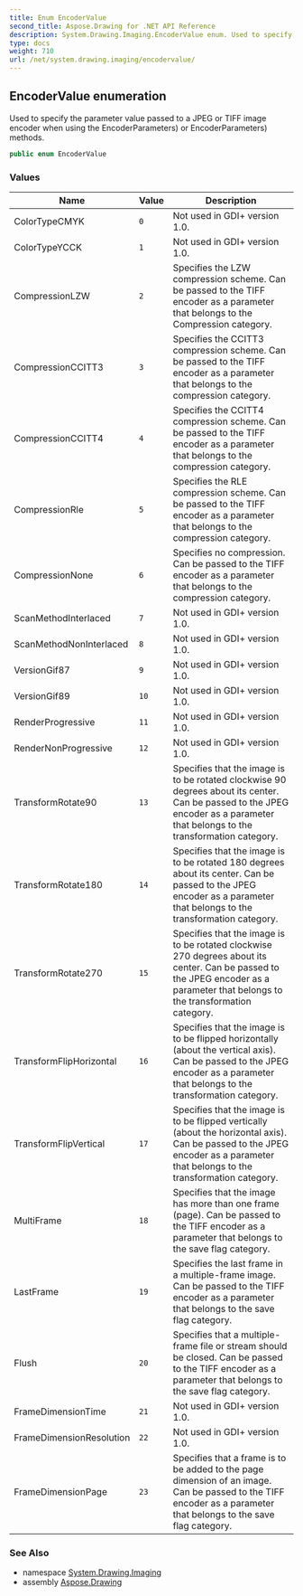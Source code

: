 ```yaml
---
title: Enum EncoderValue
second_title: Aspose.Drawing for .NET API Reference
description: System.Drawing.Imaging.EncoderValue enum. Used to specify the parameter value passed to a JPEG or TIFF image encoder when using the EncoderParameters or EncoderParameters methods
type: docs
weight: 710
url: /net/system.drawing.imaging/encodervalue/
---
```

## EncoderValue enumeration

Used to specify the parameter value passed to a JPEG or TIFF image encoder when using the EncoderParameters) or EncoderParameters) methods.

```csharp
public enum EncoderValue
```

### Values

| Name | Value | Description |
| --- | --- | --- |
| ColorTypeCMYK | `0` | Not used in GDI+ version 1.0. |
| ColorTypeYCCK | `1` | Not used in GDI+ version 1.0. |
| CompressionLZW | `2` | Specifies the LZW compression scheme. Can be passed to the TIFF encoder as a parameter that belongs to the Compression category. |
| CompressionCCITT3 | `3` | Specifies the CCITT3 compression scheme. Can be passed to the TIFF encoder as a parameter that belongs to the compression category. |
| CompressionCCITT4 | `4` | Specifies the CCITT4 compression scheme. Can be passed to the TIFF encoder as a parameter that belongs to the compression category. |
| CompressionRle | `5` | Specifies the RLE compression scheme. Can be passed to the TIFF encoder as a parameter that belongs to the compression category. |
| CompressionNone | `6` | Specifies no compression. Can be passed to the TIFF encoder as a parameter that belongs to the compression category. |
| ScanMethodInterlaced | `7` | Not used in GDI+ version 1.0. |
| ScanMethodNonInterlaced | `8` | Not used in GDI+ version 1.0. |
| VersionGif87 | `9` | Not used in GDI+ version 1.0. |
| VersionGif89 | `10` | Not used in GDI+ version 1.0. |
| RenderProgressive | `11` | Not used in GDI+ version 1.0. |
| RenderNonProgressive | `12` | Not used in GDI+ version 1.0. |
| TransformRotate90 | `13` | Specifies that the image is to be rotated clockwise 90 degrees about its center. Can be passed to the JPEG encoder as a parameter that belongs to the transformation category. |
| TransformRotate180 | `14` | Specifies that the image is to be rotated 180 degrees about its center. Can be passed to the JPEG encoder as a parameter that belongs to the transformation category. |
| TransformRotate270 | `15` | Specifies that the image is to be rotated clockwise 270 degrees about its center. Can be passed to the JPEG encoder as a parameter that belongs to the transformation category. |
| TransformFlipHorizontal | `16` | Specifies that the image is to be flipped horizontally (about the vertical axis). Can be passed to the JPEG encoder as a parameter that belongs to the transformation category. |
| TransformFlipVertical | `17` | Specifies that the image is to be flipped vertically (about the horizontal axis). Can be passed to the JPEG encoder as a parameter that belongs to the transformation category. |
| MultiFrame | `18` | Specifies that the image has more than one frame (page). Can be passed to the TIFF encoder as a parameter that belongs to the save flag category. |
| LastFrame | `19` | Specifies the last frame in a multiple-frame image. Can be passed to the TIFF encoder as a parameter that belongs to the save flag category. |
| Flush | `20` | Specifies that a multiple-frame file or stream should be closed. Can be passed to the TIFF encoder as a parameter that belongs to the save flag category. |
| FrameDimensionTime | `21` | Not used in GDI+ version 1.0. |
| FrameDimensionResolution | `22` | Not used in GDI+ version 1.0. |
| FrameDimensionPage | `23` | Specifies that a frame is to be added to the page dimension of an image. Can be passed to the TIFF encoder as a parameter that belongs to the save flag category. |

### See Also

* namespace [System.Drawing.Imaging](../../system.drawing.imaging/)
* assembly [Aspose.Drawing](../../)


